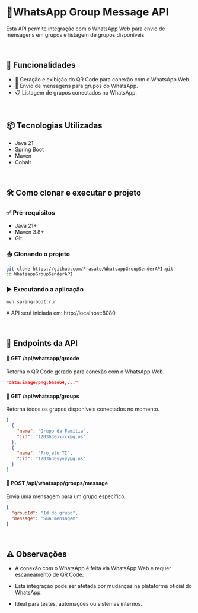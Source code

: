 <h1>📲WhatsApp Group Message API</h1>
<p>Esta API permite integração com o WhatsApp Web para envio de mensagens em grupos e listagem de grupos disponíveis</p>

<br>

## 🚀 Funcionalidades
- 🔄 Geração e exibição do QR Code para conexão com o WhatsApp Web.
- 📨 Envio de mensagens para grupos do WhatsApp.
- 📋 Listagem de grupos conectados no WhatsApp.

<br>

## 📦 Tecnologias Utilizadas
- Java 21
- Spring Boot
- Maven
- Cobalt

<br>

## 🛠️ Como clonar e executar o projeto
### ✅ Pré-requisitos

- Java 21+
- Maven 3.8+
- Git

### 📥 Clonando o projeto

```bash
git clone https://github.com/Frasato/WhatsappGroupSenderAPI.git
cd WhatsappGroupSenderAPI
```
### ▶️ Executando a aplicação
```bash
mvn spring-boot:run
```

<p>A API será iniciada em: http://localhost:8080</p>

<br>

## 📡 Endpoints da API

#### 🔹 GET /api/whatsapp/qrcode
Retorna o QR Code gerado para conexão com o WhatsApp Web.
```json
"data:image/png;base64,..."
```

#### 🔹 GET /api/whatsapp/groups
Retorna todos os grupos disponíveis conectados no momento.
```json
[
  {
    "name": "Grupo da Família",
    "jid": "1203630xxxxx@g.us"
  },
  {
    "name": "Projeto TI",
    "jid": "1203630yyyyy@g.us"
  }
]
```

#### 🔹 POST /api/whatsapp/groups/message
Envia uma mensagem para um grupo específico.
```json
{
  "groupId": "Id do grupo",
  "message": "Sua mensagem"
}
```

<br>

## ⚠️ Observações

- A conexão com o WhatsApp é feita via WhatsApp Web e requer escaneamento de QR Code.

- Esta integração pode ser afetada por mudanças na plataforma oficial do WhatsApp.

- Ideal para testes, automações ou sistemas internos.
